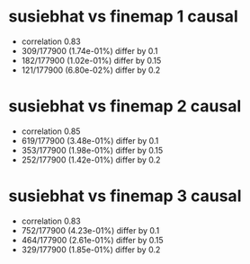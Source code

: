 # susiebhat vs finemap  1 causal

- correlation 0.83
- 309/177900 (1.74e-01%) differ by 0.1
- 182/177900 (1.02e-01%) differ by 0.15
- 121/177900 (6.80e-02%) differ by 0.2


# susiebhat vs finemap  2 causal

- correlation 0.85
- 619/177900 (3.48e-01%) differ by 0.1
- 353/177900 (1.98e-01%) differ by 0.15
- 252/177900 (1.42e-01%) differ by 0.2


# susiebhat vs finemap  3 causal

- correlation 0.83
- 752/177900 (4.23e-01%) differ by 0.1
- 464/177900 (2.61e-01%) differ by 0.15
- 329/177900 (1.85e-01%) differ by 0.2


